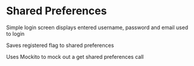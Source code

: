 # Shared Preferences

Simple login screen displays entered username, password and email used to login

Saves registered flag to shared preferences

Uses Mockito to mock out a get shared preferences call
